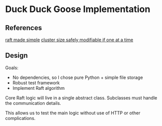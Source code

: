 # Duck Duck Goose Implementation



## References

[raft made simple](https://levelup.gitconnected.com/raft-consensus-protocol-made-simpler-922c38675181)
[cluster size safely modifiable if one at a time](https://eileen-code4fun.medium.com/raft-cluster-membership-change-protocol-f57cc17d1c03)

## Design

Goals:
- No dependencies, so I chose pure Python + simple file storage
- Robust test framework
- Implement Raft algorithm

Core Raft logic will live in a single abstract class. Subclasses must handle the communication details.

This allows us to test the main logic without use of HTTP or other complications.
